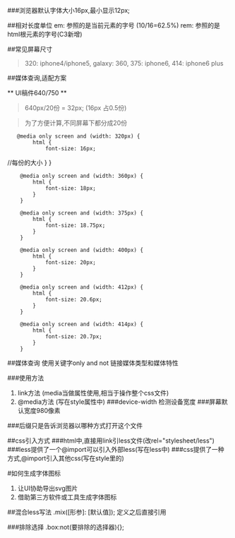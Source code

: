 ###浏览器默认字体大小16px,最小显示12px;

##相对长度单位
em: 参照的是当前元素的字号 (10/16=62.5%)
rem: 参照的是html根元素的字号(C3新增)

##常见屏幕尺寸
> 320: iphone4/iphone5, galaxy: 360, 375: iphone6, 414: iphone6 plus

##媒体查询,适配方案

** UI稿件640/750 **
> 640px/20份 = 32px; (16px 占0.5份)

>为了方便计算,不同屏幕下都分成20份

       @media only screen and (width: 320px) {
			html {
				font-size: 16px;//每份的大小
			}
		}

		@media only screen and (width: 360px) {
			html {
				font-size: 18px;
			}
		}

		@media only screen and (width: 375px) {
			html {
				font-size: 18.75px;
			}
		}

		@media only screen and (width: 400px) {
			html {
				font-size: 20px;
			}
		}

		@media only screen and (width: 412px) {
			html {
				font-size: 20.6px;
			}
		}

		@media only screen and (width: 414px) {
			html {
				font-size: 20.7px;
			}
		}




##媒体查询
使用关键字only and not  链接媒体类型和媒体特性

###使用方法
1. link方法  (media当做属性使用,相当于操作整个css文件)
2. @media方法  (写在style属性中)
###device-width  检测设备宽度
###屏幕默认宽度980像素

###后缀只是告诉浏览器以哪种方式打开这个文件

##css引入方式
###html中,直接用link引less文件(改rel="stylesheet/less")
###less提供了一个@import可以引入外部less(写在less中)
###css提供了一种方式,@import引入其他css(写在style里的)

#如何生成字体图标
1. 让UI协助导出svg图片
2. 借助第三方软件或工具生成字体图标

##混合less写法
.mix([形参]: [默认值]);  定义之后直接引用

###排除选择  .box:not(要排除的选择器){};














